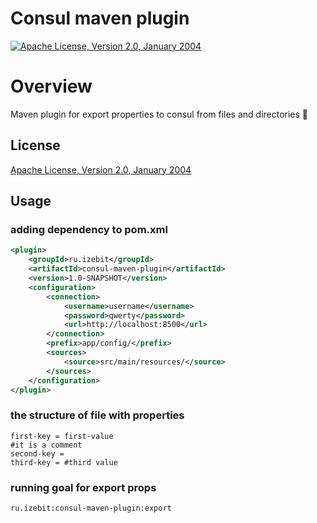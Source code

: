 # Consul maven plugin
[![Apache License, Version 2.0, January 2004][shield-license]][apache-license]


# Overview
Maven plugin for export properties to consul from files and directories 🎲


## License
[Apache License, Version 2.0, January 2004](http://www.apache.org/licenses/)

## Usage

### adding dependency to pom.xml

```xml
<plugin>
    <groupId>ru.izebit</groupId>
    <artifactId>consul-maven-plugin</artifactId>
    <version>1.0-SNAPSHOT</version>
    <configuration>
        <connection>
            <username>username</username>
            <password>qwerty</password>
            <url>http://localhost:8500</url>
        </connection>
        <prefix>app/config/</prefix>
        <sources>
            <source>src/main/resources/</source>
        </sources>
    </configuration>
</plugin>
```
### the structure of file with properties

```properties
first-key = first-value
#it is a comment
second-key =
third-key = #third value
```

### running goal for export props
```
ru.izebit:consul-maven-plugin:export 
```

[apache-license]: https://www.apache.org/licenses/
[shield-license]: https://img.shields.io/github/license/khmarbaise/echo-maven-plugin.svg?label=License

